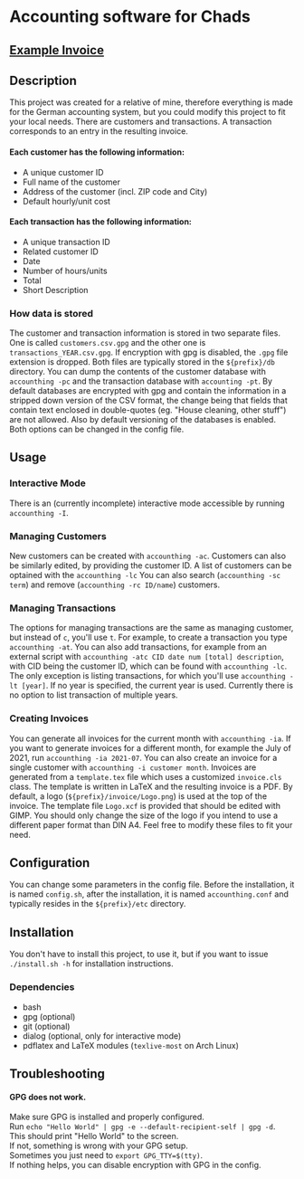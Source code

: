 # Accounting software for Chads

## [Example Invoice](./invoice_example.pdf)

## Description
This project was created for a relative of mine,
therefore everything is made for the German accounting system,
but you could modify this project to fit your local needs.
There are customers and transactions.
A transaction corresponds to an entry in the resulting invoice.

#### Each customer has the following information:
- A unique customer ID
- Full name of the customer
- Address of the customer (incl. ZIP code and City)
- Default hourly/unit cost

#### Each transaction has the following information:
- A unique transaction ID
- Related customer ID
- Date
- Number of hours/units
- Total
- Short Description

### How data is stored
The customer and transaction information is stored in two separate files.
One is called `customers.csv.gpg` and the other one is `transactions_YEAR.csv.gpg`.
If encryption with gpg is disabled, the `.gpg` file extension is dropped.
Both files are typically stored in the `${prefix}/db` directory.
You can dump the contents of the customer database with `accounthing -pc`
and the transaction database with `accounting -pt`.
By default databases are encrypted with gpg and contain the information in a stripped down version of the CSV format,
the change being that fields that contain text enclosed in double-quotes (eg. "House cleaning, other stuff") are not allowed.
Also by default versioning of the databases is enabled. Both options can be changed in the config file.

## Usage

### Interactive Mode
There is an (currently incomplete) interactive mode accessible by running `accounthing -I`.

### Managing Customers
New customers can be created with `accounthing -ac`.
Customers can also be similarly edited, by providing the customer ID.
A list of customers can be optained with the `accounthing -lc`
You can also search (`accounthing -sc term`) and remove (`accounthing -rc ID/name`) customers.

### Managing Transactions
The options for managing transactions are the same as managing customer,
but instead of `c`, you'll use `t`.
For example, to create a transaction you type `accounthing -at`.
You can also add transactions, for example from an external script with `accounthing -atc CID date num [total] description`,
with CID being the customer ID, which can be found with `accounthing -lc`.
The only exception is listing transactions, for which you'll use `accounthing -lt [year]`.
If no year is specified, the current year is used.
Currently there is no option to list transaction of multiple years.

### Creating Invoices
You can generate all invoices for the current month with `accounthing -ia`.
If you want to generate invoices for a different month, for example the July of 2021,
run `accounthing -ia 2021-07`.
You can also create an invoice for a single customer with `accounthing -i customer month`. 
Invoices are generated from a `template.tex` file which uses a customized `invoice.cls` class.
The template is written in LaTeX and the resulting invoice is a PDF.
By default, a logo (`${prefix}/invoice/Logo.png`) is used at the top of the invoice.
The template file `Logo.xcf` is provided that should be edited with GIMP.
You should only change the size of the logo if you intend to use a different paper format than DIN A4.
Feel free to modify these files to fit your need.

## Configuration
You can change some parameters in the config file.
Before the installation, it is named `config.sh`,
after the installation, it is named `accounthing.conf` and typically resides in the `${prefix}/etc` directory.

## Installation
You don't have to install this project,
to use it, but if you want to
issue `./install.sh -h` for installation instructions.

### Dependencies
- bash
- gpg (optional)
- git (optional)
- dialog (optional, only for interactive mode)
- pdflatex and LaTeX modules (`texlive-most` on Arch Linux)

## Troubleshooting

#### GPG does not work.
Make sure GPG is installed and properly configured. \
Run `echo "Hello World" | gpg -e --default-recipient-self | gpg -d`. \
This should print "Hello World" to the screen. \
If not, something is wrong with your GPG setup. \
Sometimes you just need to `export GPG_TTY=$(tty)`. \
If nothing helps, you can disable encryption with GPG in the config.
